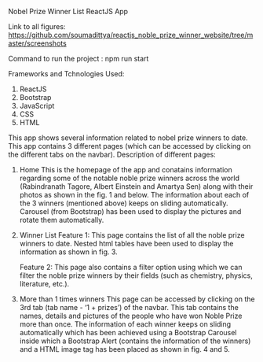 Nobel Prize Winner List ReactJS App

Link to all figures:
https://github.com/soumadittya/reactjs_noble_prize_winner_website/tree/master/screenshots

Command to run the project :
npm run start

Frameworks and Tchnologies Used:
1. ReactJS
2. Bootstrap
3. JavaScript
4. CSS
5. HTML

This app shows several information related to nobel prize winners to date.
This app contains 3 different pages (which can be accessed by clicking on the different tabs on the navbar).
Description of different pages:
1. Home
This is the homepage of the app and conatains information regarding some of the notable noble prize winners across the world (Rabindranath Tagore, Albert Einstein and Amartya Sen) along with their photos as shown in the fig. 1 and  below.
The information about each of the 3 winners (mentioned above) keeps on sliding automatically.
Carousel (from Bootstrap) has been used to display the pictures and rotate them automatically.


2. Winner List
Feature 1:
This page contains the list of all the noble prize winners to date.
Nested html tables have been used to display the information as shown in fig. 3.

	Feature 2:
This page also contains a filter option using which we can filter the noble prize winners by their fields (such as chemistry, physics, literature, etc.).




3. More than 1 times winners
This page can be accessed by clicking on the 3rd tab (tab name - ‘1 + prizes’) of the navbar.
This tab contains the names, details and pictures of the people who have won Noble Prize more than once. 
The information of each winner keeps on sliding automatically which has been achieved using a Bootstrap Carousel inside which a Bootstrap Alert (contains the information of the winners) and a HTML image tag has been placed as shown in fig. 4 and 5.
 

